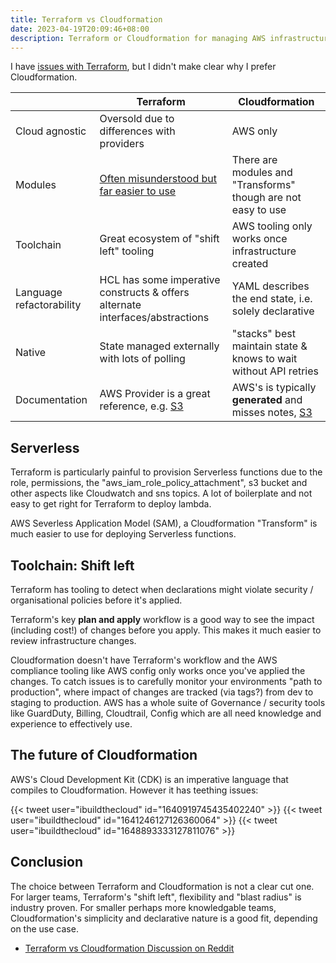 ```yaml
---
title: Terraform vs Cloudformation
date: 2023-04-19T20:09:46+08:00
description: Terraform or Cloudformation for managing AWS infrastructure?
---
```


I have [issues with Terraform](https://dabase.com/blog/2022/terraform/), but I didn't make clear why I prefer Cloudformation.

|                          | **Terraform**                              | **Cloudformation**                                                 |
|--------------------------|--------------------------------------------|--------------------------------------------------------------------|
| Cloud agnostic           | Oversold due to differences with providers | AWS only                                                           |
| Modules                  | [Often misunderstood but far easier to use](https://dabase.com/blog/2022/terraform/#modules-misunderstood)  | There are modules and "Transforms" though are not easy to use |
| Toolchain                | Great ecosystem of "shift left" tooling                 | AWS tooling only works once infrastructure created                                            |
| Language refactorability | HCL has some imperative constructs & offers alternate interfaces/abstractions     | YAML describes the end state, i.e. solely declarative                   |
| Native                   | State managed externally with lots of polling        | "stacks" best maintain state & knows to wait without API retries      |
| Documentation            | AWS Provider is a great reference, e.g. [S3](https://registry.terraform.io/providers/hashicorp/aws/latest/docs/resources/s3_bucket)      | AWS's is typically **generated** and misses notes, [S3](https://docs.aws.amazon.com/AWSCloudFormation/latest/UserGuide/aws-properties-s3-bucket.html)            |

## Serverless

Terraform is particularly painful to provision Serverless functions due to the
role, permissions, the "aws_iam_role_policy_attachment", s3 bucket and other
aspects like Cloudwatch and sns topics. A lot of boilerplate and not easy to
get right for Terraform to deploy lambda.

AWS Severless Application Model (SAM), a Cloudformation "Transform" is much
easier to use for deploying Serverless functions.

## Toolchain: Shift left

Terraform has tooling to detect when declarations might violate security /
organisational policies before it's applied.

Terraform's key **plan and apply** workflow is a good way to see the impact
(including cost!) of changes before you apply. This makes it much easier to
review infrastructure changes.

Cloudformation doesn't have Terraform's workflow and the AWS compliance tooling
like AWS config only works once you've applied the changes. To catch issues is
to carefully monitor your environments "path to production", where impact of
changes are tracked (via tags?) from dev to staging to production. AWS has a
whole suite of Governance / security tools like GuardDuty, Billing, Cloudtrail,
Config which are all need knowledge and experience to effectively use.

## The future of Cloudformation

AWS's Cloud Development Kit (CDK) is an imperative language that compiles to
Cloudformation. However it has teething issues:

{{< tweet user="ibuildthecloud" id="1640919745435402240" >}}
{{< tweet user="ibuildthecloud" id="1641246127126360064" >}}
{{< tweet user="ibuildthecloud" id="1648893333127811076" >}}

## Conclusion

The choice between Terraform and Cloudformation is not a clear cut one. For
larger teams, Terraform's "shift left", flexibility and "blast radius" is
industry proven. For smaller perhaps more knowledgable teams, Cloudformation's
simplicity and declarative nature is a good fit, depending on the use case.


* [Terraform vs Cloudformation Discussion on Reddit](https://www.reddit.com/r/Terraform/comments/yxjkks/terraform_vs_cloudformation/)
